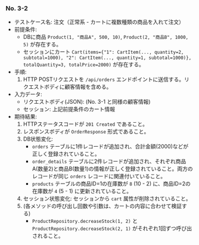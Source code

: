 ### No. 3-2
- テストケース名: 注文（正常系 - カートに複数種類の商品を入れて注文）
- 前提条件:
  - DBに商品 `Product(1, "商品A", 500, 10)`, `Product(2, "商品B", 1000, 5)` が存在する。
  - セッションにカート `Cart(items={"1": CartItem(..., quantity=2, subtotal=1000), "2": CartItem(..., quantity=1, subtotal=1000)}, totalQuantity=3, totalPrice=2000)` が存在する。
- 手順:
  1. HTTP POSTリクエストを `/api/orders` エンドポイントに送信する。リクエストボディに顧客情報を含める。
- 入力データ:
  - リクエストボディ(JSON): (No. 3-1 と同様の顧客情報)
  - セッション: 上記前提条件のカート情報
- 期待結果:
  1. HTTPステータスコードが `201 Created` であること。
  2. レスポンスボディが `OrderResponse` 形式であること。
  3. DB状態変化:
     - `orders` テーブルに1件レコードが追加され、合計金額(2000)などが正しく登録されていること。
     - `order_details` テーブルに2件レコードが追加され、それぞれ商品A(数量2)と商品B(数量1)の情報が正しく登録されていること。両方のレコードが同じ `orders` レコードに関連付いていること。
     - `products` テーブルの商品ID=1の在庫数が `8` (10 - 2) に、商品ID=2の在庫数が `4` (5 - 1) に更新されていること。
  4. セッション状態変化: セッションから `cart` 属性が削除されていること。
  5. (各メソッドの呼び出し回数や引数は、カートの内容に合わせて検証する)
     - `ProductRepository.decreaseStock(1, 2)` と `ProductRepository.decreaseStock(2, 1)` がそれぞれ1回ずつ呼び出されること。
